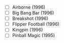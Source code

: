 - [ ] Airborne (1996)
- [ ] Big Bang Bar (1996)
- [ ] Breakshot (1996)
- [ ] Flipper Football (1996)
- [ ] Kingpin (1996)
- [ ] Pinball Magic (1995)
